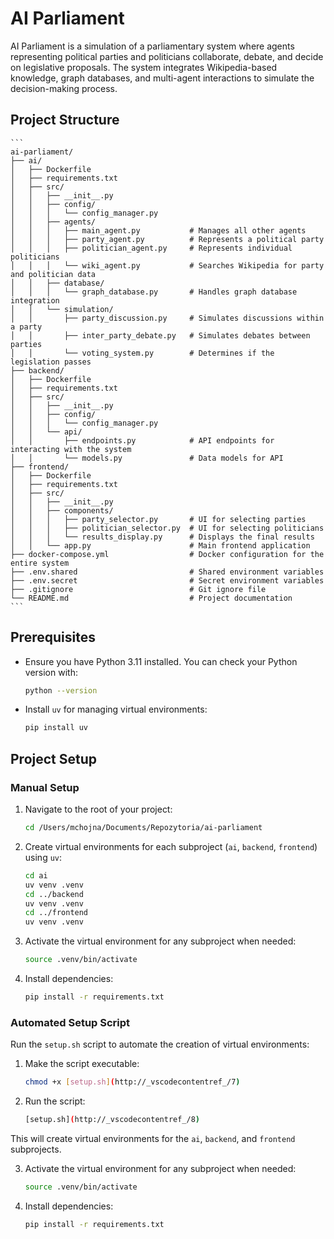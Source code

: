 # AI Parliament

AI Parliament is a simulation of a parliamentary system where agents representing political parties and politicians collaborate, debate, and decide on legislative proposals. The system integrates Wikipedia-based knowledge, graph databases, and multi-agent interactions to simulate the decision-making process.

## Project Structure

    ```
    ai-parliament/
    ├── ai/
    │   ├── Dockerfile
    │   ├── requirements.txt
    │   ├── src/
    │   │   ├── __init__.py
    │   │   ├── config/
    │   │   │   └── config_manager.py
    │   │   ├── agents/
    │   │   │   ├── main_agent.py           # Manages all other agents
    │   │   │   ├── party_agent.py          # Represents a political party
    │   │   │   ├── politician_agent.py     # Represents individual politicians
    │   │   │   └── wiki_agent.py           # Searches Wikipedia for party and politician data
    │   │   ├── database/
    │   │   │   └── graph_database.py       # Handles graph database integration
    │   │   └── simulation/
    │   │       ├── party_discussion.py     # Simulates discussions within a party
    │   │       ├── inter_party_debate.py   # Simulates debates between parties
    │   │       └── voting_system.py        # Determines if the legislation passes
    ├── backend/
    │   ├── Dockerfile
    │   ├── requirements.txt
    │   ├── src/
    │   │   ├── __init__.py
    │   │   ├── config/
    │   │   │   └── config_manager.py
    │   │   └── api/
    │   │       ├── endpoints.py            # API endpoints for interacting with the system
    │   │       └── models.py               # Data models for API
    ├── frontend/
    │   ├── Dockerfile
    │   ├── requirements.txt
    │   ├── src/
    │   │   ├── __init__.py
    │   │   ├── components/
    │   │   │   ├── party_selector.py       # UI for selecting parties
    │   │   │   ├── politician_selector.py  # UI for selecting politicians
    │   │   │   └── results_display.py      # Displays the final results
    │   │   └── app.py                      # Main frontend application
    ├── docker-compose.yml                  # Docker configuration for the entire system
    ├── .env.shared                         # Shared environment variables
    ├── .env.secret                         # Secret environment variables
    ├── .gitignore                          # Git ignore file
    └── README.md                           # Project documentation
    ```

## Prerequisites

- Ensure you have Python 3.11 installed. You can check your Python version with:

    ```bash
    python --version
    ```

- Install `uv` for managing virtual environments:

    ```bash
    pip install uv
    ```

## Project Setup

### Manual Setup

1. Navigate to the root of your project:

    ```bash
    cd /Users/mchojna/Documents/Repozytoria/ai-parliament
    ```

2. Create virtual environments for each subproject (`ai`, `backend`, `frontend`) using `uv`:

    ```bash
    cd ai
    uv venv .venv
    cd ../backend
    uv venv .venv
    cd ../frontend
    uv venv .venv
    ```

3. Activate the virtual environment for any subproject when needed:

    ```bash
    source .venv/bin/activate
    ```

4. Install dependencies:

    ```bash
    pip install -r requirements.txt
    ```

### Automated Setup Script

Run the `setup.sh` script to automate the creation of virtual environments:

1. Make the script executable:

    ```bash
    chmod +x [setup.sh](http://_vscodecontentref_/7)
    ```

2. Run the script:

    ```bash
    [setup.sh](http://_vscodecontentref_/8)
    ```

This will create virtual environments for the `ai`, `backend`, and `frontend` subprojects.

3. Activate the virtual environment for any subproject when needed:

    ```bash
    source .venv/bin/activate
    ```
4. Install dependencies:

    ```bash
    pip install -r requirements.txt
    ```
